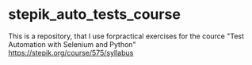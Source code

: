 # stepik_auto_tests_course
This is a repository, that I use forpractical exercises for the cource "Test Automation with Selenium and Python"
https://stepik.org/course/575/syllabus
